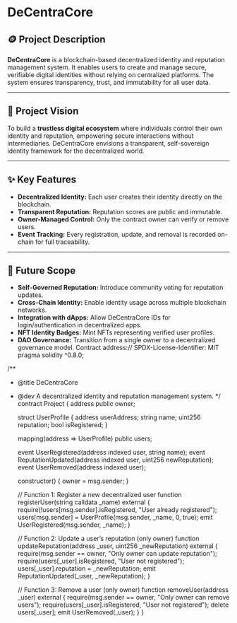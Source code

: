 # DeCentraCore

## 🪙 Project Description
**DeCentraCore** is a blockchain-based decentralized identity and reputation management system. It enables users to create and manage secure, verifiable digital identities without relying on centralized platforms. The system ensures transparency, trust, and immutability for all user data.

---

## 🎯 Project Vision
To build a **trustless digital ecosystem** where individuals control their own identity and reputation, empowering secure interactions without intermediaries. DeCentraCore envisions a transparent, self-sovereign identity framework for the decentralized world.

---

## ✨ Key Features
- **Decentralized Identity:** Each user creates their identity directly on the blockchain.  
- **Transparent Reputation:** Reputation scores are public and immutable.  
- **Owner-Managed Control:** Only the contract owner can verify or remove users.  
- **Event Tracking:** Every registration, update, and removal is recorded on-chain for full traceability.

---

## 🚀 Future Scope
- **Self-Governed Reputation:** Introduce community voting for reputation updates.  
- **Cross-Chain Identity:** Enable identity usage across multiple blockchain networks.  
- **Integration with dApps:** Allow DeCentraCore IDs for login/authentication in decentralized apps.  
- **NFT Identity Badges:** Mint NFTs representing verified user profiles.  
- **DAO Governance:** Transition from a single owner to a decentralized governance model.
Contract address:// SPDX-License-Identifier: MIT
pragma solidity ^0.8.0;

/**
 * @title DeCentraCore
 * @dev A decentralized identity and reputation management system.
 */
contract Project {
    address public owner;

    struct UserProfile {
        address userAddress;
        string name;
        uint256 reputation;
        bool isRegistered;
    }

    mapping(address => UserProfile) public users;

    event UserRegistered(address indexed user, string name);
    event ReputationUpdated(address indexed user, uint256 newReputation);
    event UserRemoved(address indexed user);

    constructor() {
        owner = msg.sender;
    }

    // Function 1: Register a new decentralized user
    function registerUser(string calldata _name) external {
        require(!users[msg.sender].isRegistered, "User already registered");
        users[msg.sender] = UserProfile(msg.sender, _name, 0, true);
        emit UserRegistered(msg.sender, _name);
    }

    // Function 2: Update a user’s reputation (only owner)
    function updateReputation(address _user, uint256 _newReputation) external {
        require(msg.sender == owner, "Only owner can update reputation");
        require(users[_user].isRegistered, "User not registered");
        users[_user].reputation = _newReputation;
        emit ReputationUpdated(_user, _newReputation);
    }

    // Function 3: Remove a user (only owner)
    function removeUser(address _user) external {
        require(msg.sender == owner, "Only owner can remove users");
        require(users[_user].isRegistered, "User not registered");
        delete users[_user];
        emit UserRemoved(_user);
    }
}
